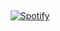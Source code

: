 &nbsp;<div align="center">
  [![Spotify](https://now-playing-status.vercel.app/api/spotify?background_color=0d1117&border_color=ffffff)](https://open.spotify.com/user/thefrenchstuff)
</div>
